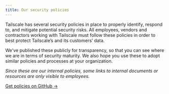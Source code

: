 ```yaml
---
title: Our security policies
---
```


Tailscale has several security policies in place to properly identify, respond to, and mitigate potential security risks. All employees, vendors and contractors working with Tailscale must follow these policies in order to best protect Tailscale’s and its customers’ data.

We've published these publicly for transparency, so that you can see where we are in terms of security maturity. We also hope you use these to adopt similar policies and processes at your organization.

*Since these are our internal policies, some links to internal documents or resources are only visible to employees.*

[Get policies on GitHub &rarr;](https://www.github.com/tailscale/policies)